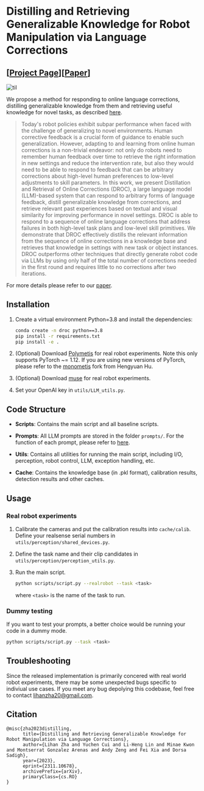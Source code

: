 # Distilling and Retrieving Generalizable Knowledge for Robot Manipulation via Language Corrections
## [<a href="https://sites.google.com/stanford.edu/droc" target="_blank">Project Page</a>][<a href="https://arxiv.org/abs/2311.10678">Paper</a>]

![til](https://github.com/lihzha/visualizations/blob/main/overview(twitter).gif)

We propose a method for responding to online language corrections, distilling generalizable knowledge from them and retrieving useful knowledge for novel tasks, as described <a href="https://sites.google.com/stanford.edu/droc" target="_blank">here</a>.

[//]: # (### Abstract)
> Today's robot policies exhibit subpar performance when faced with the challenge of generalizing to novel environments. Human corrective feedback is a crucial form of guidance to enable such generalization. However, adapting to and learning from online human corrections is a non-trivial endeavor: not only do robots need to remember human feedback over time to retrieve the right information in new settings and reduce the intervention rate, but also they would need to be able to respond to feedback that can be arbitrary corrections about high-level human preferences to low-level adjustments to skill parameters. In this work, we present Distillation and Retrieval of Online Corrections (DROC), a large language model (LLM)-based system that can respond to arbitrary forms of language feedback, distill generalizable knowledge from corrections, and retrieve relevant past experiences based on textual and visual similarity for improving performance in novel settings. DROC is able to respond to a sequence of online language corrections that address failures in both high-level task plans and low-level skill primitives. We demonstrate that DROC effectively distills the relevant information from the sequence of online corrections in a knowledge base and retrieves that knowledge in settings with new task or object instances. DROC outperforms other techniques that directly generate robot code via LLMs by using only half of the total number of corrections needed in the first round and requires little to no corrections after two iterations.

For more details please refer to our [paper](https://arxiv.org/abs/2311.10678).


## Installation

1. Create a virtual environment Python=3.8 and install the dependencies:
      ```bash
      conda create -n droc python==3.8
      pip install -r requirements.txt
      pip install -e .
      ```

2. (Optional) Download <a href="https://github.com/facebookresearch/fairo/tree/main/polymetis">Polymetis</a> for real robot experiments. Note this only supports PyTorch ~= 1.12. If you are using new versions of PyTorch, please refer to the <a href="https://github.com/facebookresearch/fairo/tree/main/polymetis">monometis</a> fork from Hengyuan Hu.

3. (Optional) Download <a href="https://github.com/Stanford-ILIAD/muse">muse</a> for real robot experiments.

4. Set your OpenAI key in `utils/LLM_utils.py`.

## Code Structure

* **Scripts**: Contains the main script and all baseline scripts.

* **Prompts**: All LLM prompts are stored in the folder `prompts/`. For the function of each prompt, please refer to [here](https://github.com/Stanford-ILIAD/droc/tree/main/prompts/prompt_overview.txt).

* **Utils**: Contains all utilities for running the main script, including I/O, perception, robot control, LLM, exception handling, etc.

* **Cache**: Contains the knowledge base (in .pkl format), calibration results, detection results and other caches.


## Usage

### Real robot experiments

1. Calibrate the cameras and put the calibration results into `cache/calib`. Define your realsense serial numbers in `utils/perception/shared_devices.py`.

2. Define the task name and their clip candidates in `utils/perception/perception_utils.py`.

3. Run the main script.
      ```bash
      python scripts/script.py --realrobot --task <task>
      ```
      where `<task>` is the name of the task to run.

### Dummy testing
If you want to test your prompts, a better choice would be running your code in a dummy mode.
```bash
python scripts/script.py --task <task>
```

## Troubleshooting
Since the released implementation is primarily concered with real world robot experiments, there may be some unexpected bugs specific to indiviual use cases. If you meet any bug depolying this codebase, feel free to contact <lihanzha20@gmail.com>.


## Citation

```
@misc{zha2023distilling,
      title={Distilling and Retrieving Generalizable Knowledge for Robot Manipulation via Language Corrections}, 
      author={Lihan Zha and Yuchen Cui and Li-Heng Lin and Minae Kwon and Montserrat Gonzalez Arenas and Andy Zeng and Fei Xia and Dorsa Sadigh},
      year={2023},
      eprint={2311.10678},
      archivePrefix={arXiv},
      primaryClass={cs.RO}
}
```
